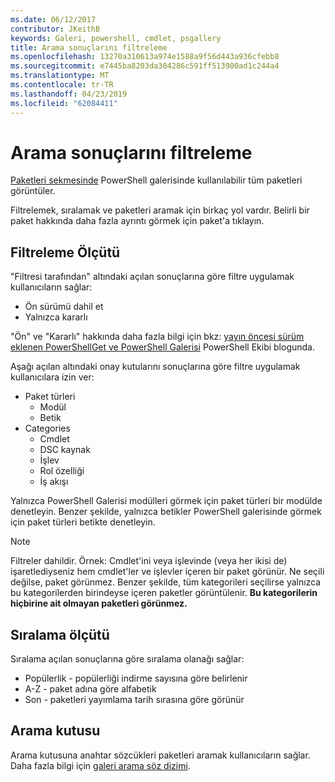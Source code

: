 ```yaml
---
ms.date: 06/12/2017
contributor: JKeithB
keywords: Galeri, powershell, cmdlet, psgallery
title: Arama sonuçlarını filtreleme
ms.openlocfilehash: 13270a310613a974e1588a9f56d443a936cfebb8
ms.sourcegitcommit: e7445ba8203da304286c591ff513900ad1c244a4
ms.translationtype: MT
ms.contentlocale: tr-TR
ms.lasthandoff: 04/23/2019
ms.locfileid: "62084411"
---
```

# <a name="filtering-search-results"></a>Arama sonuçlarını filtreleme

[Paketleri sekmesinde](https://www.powershellgallery.com/packages) PowerShell galerisinde kullanılabilir tüm paketleri görüntüler.

Filtrelemek, sıralamak ve paketleri aramak için birkaç yol vardır.
Belirli bir paket hakkında daha fazla ayrıntı görmek için paket'a tıklayın.

## <a name="filter-by"></a>Filtreleme Ölçütü

"Filtresi tarafından" altındaki açılan sonuçlarına göre filtre uygulamak kullanıcıların sağlar:
- Ön sürümü dahil et
- Yalnızca kararlı

"Ön" ve "Kararlı" hakkında daha fazla bilgi için bkz: [yayın öncesi sürüm eklenen PowerShellGet ve PowerShell Galerisi](https://blogs.msdn.microsoft.com/powershell/2017/12/05/prerelease-versioning-added-to-powershellget-and-powershell-gallery/) PowerShell Ekibi blogunda.

Aşağı açılan altındaki onay kutularını sonuçlarına göre filtre uygulamak kullanıcılara izin ver:
- Paket türleri
  - Modül
  - Betik
- Categories
  - Cmdlet
  - DSC kaynak
  - İşlev
  - Rol özelliği
  - İş akışı

Yalnızca PowerShell Galerisi modülleri görmek için paket türleri bir modülde denetleyin.
Benzer şekilde, yalnızca betikler PowerShell galerisinde görmek için paket türleri betikte denetleyin.

> [!NOTE]
> Filtreler dahildir.
> Örnek: Cmdlet'ini veya işlevinde (veya her ikisi de) işaretlediyseniz hem cmdlet'ler ve işlevler içeren bir paket görünür.
> Ne seçili değilse, paket görünmez.
> Benzer şekilde, tüm kategorileri seçilirse yalnızca bu kategorilerden birindeyse içeren paketler görüntülenir.
> **Bu kategorilerin hiçbirine ait olmayan paketleri görünmez.**

## <a name="sort-by"></a>Sıralama ölçütü

Sıralama açılan sonuçlarına göre sıralama olanağı sağlar:
- Popülerlik - popülerliği indirme sayısına göre belirlenir
- A-Z - paket adına göre alfabetik
- Son - paketleri yayımlama tarih sırasına göre görünür

## <a name="search-box"></a>Arama kutusu

Arama kutusuna anahtar sözcükleri paketleri aramak kullanıcıların sağlar.
Daha fazla bilgi için [galeri arama söz dizimi](search-syntax.md).
